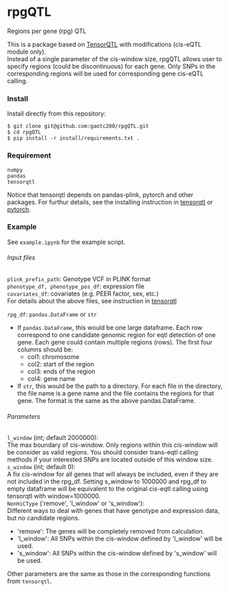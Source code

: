 # rpgQTL
Regions per gene (rpg) QTL

This is a package based on [TensorQTL](https://github.com/broadinstitute/tensorqtl) with modifications (cis-eQTL module only).  
Instead of a single parameter of the cis-window size, rpgQTL allows user to specify regions (could be discontinuous) for each gene. Only SNPs in the corresponding regions will be used for corresponding gene cis-eQTL calling.

### Install
Install directly from this repository:
```
$ git clone git@github.com:gaotc200/rpgQTL.git
$ cd rpgQTL
$ pip install -r install/requirements.txt .
```

### Requirement
```
numpy
pandas
tensorqtl
```
Notice that tensorqtl depends on pandas-plink, pytorch and other packages. For furthur details, see the installing instruction in [tensorqtl](https://github.com/broadinstitute/tensorqtl) or [pytorch](https://pytorch.org/get-started/locally/).

### Example
See `example.ipynb` for the example script.

###### Input files
`plink_prefix_path`: Genotype VCF in PLINK format  
`phenotype_df, phenotype_pos_df`: expression file  
`covariates_df`: covariates (e.g. PEER factor, sex, etc.)  
For details about the above files, see instruction in [tensorqtl](https://github.com/broadinstitute/tensorqtl)  

`rpg_df`: `pandas.DataFrame` or `str`  
- If `pandas.DataFrame`, this would be one large dataframe. Each row correspond to one candidate genomic region for eqtl detection of one gene. Each gene could contain multiple regions (rows). The first four columns should be:  
  - col1: chromosome  
  - col2: start of the region  
  - col3: ends of the region  
  - col4: gene name  
- If `str`, this would be the path to a directory. For each file in the directory, the file name is a gene name and the file contains the regions for that gene. The format is the same as the above pandas.DataFrame.

###### Parameters
`l_window` (int; default 2000000):  
The max boundary of cis-window. Only regions within this cis-window will be consider as valid regions. You should consider trans-eqtl calling methods if your interested SNPs are located outside of this window size.  
`s_window` (int; default 0):  
A fix cis-window for all genes that will always be included, even if they are not included in the rpg_df. Setting s_window to 1000000 and rpg_df to empty dataframe will be equivalent to the original cis-eqtl calling using tensorqtl with window=1000000.  
`NonHiCType` ('remove', 'l_window' or 's_window'):  
Different ways to deal with genes that have genotype and expression data, but no candidate regions.
- 'remove': The genes will be completely removed from calculation.  
- 'l_window': All SNPs within the cis-window defined by 'l_window' will be used.  
- 's_window': All SNPs within the cis-window defined by 's_window' will be used.  

Other parameters are the same as those in the corresponding functions from `tensorqtl`.
